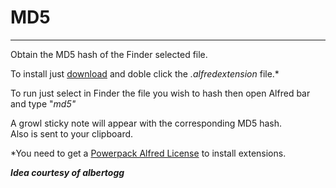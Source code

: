 MD5
=================

***
Obtain the MD5 hash of the Finder selected file. 

To install just [download][download] and doble click the *.alfredextension* file.*

To run just select in Finder the file you wish to hash then open Alfred bar and type "*md5"* 

A growl sticky note will appear with the corresponding MD5 hash.    
Also is sent to your clipboard.

*You need to get a [Powerpack Alfred License][PP] to install extensions.

***Idea courtesy of albertogg***

[PP]:http://www.alfredapp.com "Alfred"
[download]:https://github.com/downloads/jonathanwiesel/Enforcer-Projects-/MD5.alfredextension "MD5"

